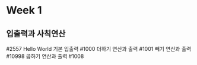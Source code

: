 # Week 1

## 입출력과 사칙연산
#2557 Hello World
기본 입출력
#1000
더하기 연산과 출력
#1001
빼기 연산과 출력
#10998
곱하기 연산과 출력
#1008
